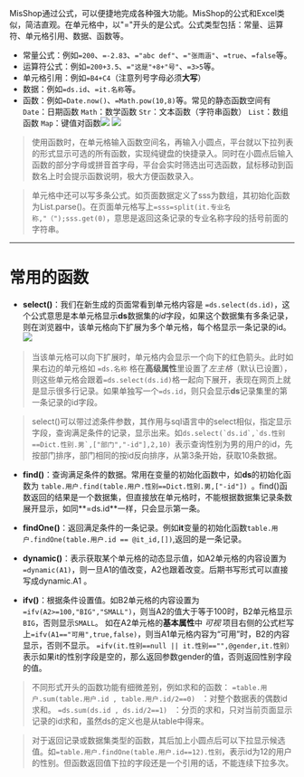 MisShop通过公式，可以便捷地完成各种强大功能。MisShop的公式和Excel类似，简洁直观。在单元格中，以"="开头的是公式。公式类型包括：常量、运算符、单元格引用、数据、函数等。
- 常量公式：例如```=200```、```=-2.83```、```="abc def"```、```="张雨涵"```、```=true```、```=false```等。
- 运算符公式：例如```=200+3.5```、```="这是"+8+"号"```、```=3>5```等。
- 单元格引用：例如```=B4+C4```（注意列号字母必须**大写**）
- 数据：例如```=ds.id```、```=it.名称```等。
- 函数：例如```=Date.now()```、```=Math.pow(10,8)```等。常见的静态函数空间有
      `Date`：日期函数
      `Math`：数学函数
      `Str`：文本函数（字符串函数）
      `List`：数组函数
      `Map`：键值对函数![](https://upload-images.jianshu.io/upload_images/12920178-f554f9d116a109cb.png?imageMogr2/auto-orient/strip%7CimageView2/2/w/1240)   ![](https://upload-images.jianshu.io/upload_images/12920178-f178ccfd0f16c3ec.png?imageMogr2/auto-orient/strip%7CimageView2/2/w/1240)

>使用函数时，在单元格输入函数空间名，再输入小圆点，平台就以下拉列表的形式显示可选的所有函数，实现纯键盘的快捷录入。同时在小圆点后输入函数的部分字母或拼音首字母，平台会实时筛选出可选函数，鼠标移动到函数名上时会提示函数说明，极大方便函数录入。

>单元格中还可以写多条公式。如页面数据定义了sss为数组，其初始化函数为List.parse()。在页面单元格写上```=sss=split(it.专业名称,"（");sss.get(0)```，意思是返回这条记录的专业名称字段的括号前面的字符串。

***
常用的函数
=======
- **select()**：我们在新生成的页面常看到单元格内容是 ```=ds.select(ds.id)```，这个公式意思是本单元格显示**ds**数据集的*id*字段，如果这个数据集有多条记录，则在浏览器中，该单元格向下扩展为多个单元格，每个格显示一条记录的id。![](https://upload-images.jianshu.io/upload_images/12920178-19b2b60bff6ef9a9.png?imageMogr2/auto-orient/strip%7CimageView2/2/w/1240)
>当该单元格可以向下扩展时，单元格内会显示一个向下的红色箭头。此时如果右边的单元格如 ```=ds.名称``` 格在**高级属性**里设置了*左主格*（默认已设置），则这些单元格会跟着```=ds.select(ds.id)```格一起向下展开，表现在网页上就是显示很多行记录。如果单独写一个```=ds.id```，则只会显示**ds**记录集里的第一条记录的id字段。

>select()可以带过滤条件参数，其作用与sql语言中的select相似，指定显示字段，查询满足条件的记录，显示出来。如```ds.select(`ds.id`,`ds.性别==Dict.性别.男`,["部门","-id"],2,10) ```表示查询性别为男的用户的id，先按部门排序，部门相同的按id反向排序，从第3条开始，获取10条数据。


- **find()**：查询满足条件的数据。常用在变量的初始化函数中，如**ds**的初始化函数为 ```table.用户.find(table.用户.性别==Dict.性别.男,["-id"]) ```。find()函数返回的结果是一个数据集，但直接放在单元格时，不能根据数据集记录条数展开显示，如同**=ds.id**一样，只会显示第一条。

- **findOne()**：返回满足条件的一条记录。例如**it**变量的初始化函数```table.用户.findOne(table.用户.id == @it_id,[])```,返回的是一条记录。

- **dynamic()**：表示获取某个单元格的动态显示值，如A2单元格的内容设置为```=dynamic(A1)```，则一旦A1的值改变，A2也跟着改变。后期书写形式可以直接写成dynamic.A1 。

- **ifv()**：根据条件设置值。如B2单元格的内容设置为```=ifv(A2>=100,"BIG","SMALL")```，则当A2的值大于等于100时，B2单元格显示`BIG`，否则显示`SMALL`。
如在A2单元格的**基本属性**中 *可视* 项目右侧的公式栏写上```=ifv(A1=="可用",true,false)```，则当A1单元格内容为“可用”时，B2的内容显示，否则不显示。
```=ifv(it.性别==null || it.性别=="",@gender,it.性别）```表示如果it的性别字段是空的，那么返回参数gender的值，否则返回性别字段的值。

> 不同形式开头的函数功能有细微差别，例如求和的函数：
```=table.用户.sum(table.用户.id , table.用户.id/2==0) ``` ：对整个数据表的偶数id求和。
```=ds.sum(ds.id , ds.id/2==1) ``` ：分页的求和，只对当前页面显示记录的id求和，虽然ds的定义也是从table中得来。

>对于返回记录或数据集类型的函数，其后加上小圆点后可以下拉显示候选值。如`=table.用户.findOne(table.用户.id==12).性别`，表示id为12的用户的性别。但函数返回值下拉的字段还是一个引用的话，不能连续下拉多次。

